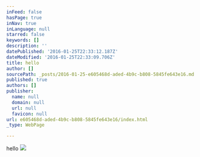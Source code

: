 ```yaml
---
inFeed: false
hasPage: true
inNav: true
inLanguage: null
starred: false
keywords: []
description: ''
datePublished: '2016-01-25T22:33:12.187Z'
dateModified: '2016-01-25T22:33:09.706Z'
title: hello
author: []
sourcePath: _posts/2016-01-25-e605468d-aded-4b9c-b808-5845fe643e16.md
published: true
authors: []
publisher:
  name: null
  domain: null
  url: null
  favicon: null
url: e605468d-aded-4b9c-b808-5845fe643e16/index.html
_type: WebPage

---
```

hello
![](https://the-grid-user-content.s3-us-west-2.amazonaws.com/09e0b13c-49c1-4314-b1b9-a4375266d310.jpg)